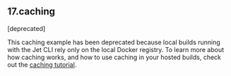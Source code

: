 ## 17.caching

[deprecated]

This caching example has been deprecated because local builds running with the Jet CLI rely only on the local Docker registry.
To learn more about how caching works, and how to use caching in your hosted builds, check out the [caching tutorial](https://documentation.codeship.com/pro/getting-started/caching/).
